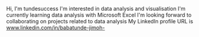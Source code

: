 Hi, I'm tundesuccess
I'm interested in data analysis and visualisation
I'm currently learning data analysis with Microsoft Excel
I'm looking forward to collaborating on projects related to data analysis
My LinkedIn profile URL is www.linkedin.com/in/babatunde-jimoh-
